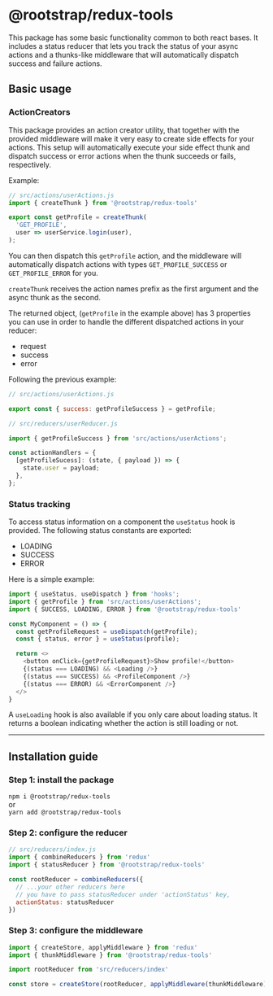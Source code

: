 # @rootstrap/redux-tools
This package has some basic functionality common to both react bases.
It includes a status reducer that lets you track the status of your async actions and a thunks-like middleware that will automatically dispatch success and failure actions.

## Basic usage

### ActionCreators

This package provides an action creator utility, that together with the provided middleware will make it very easy to create side effects for your actions.
This setup will automatically execute your side effect thunk and dispatch success or error actions when the thunk succeeds or fails, respectively.

Example:
```js
// src/actions/userActions.js
import { createThunk } from '@rootstrap/redux-tools'

export const getProfile = createThunk(
  'GET_PROFILE',
  user => userService.login(user),
);
```

You can then dispatch this `getProfile` action, and the middleware will automatically dispatch actions with types `GET_PROFILE_SUCCESS` or `GET_PROFILE_ERROR` for you.

`createThunk` receives the action names prefix as the first argument and the async thunk as the second.

The returned object, (`getProfile` in the example above) has 3 properties you can use in order to handle the different dispatched actions in your reducer:
- request
- success
- error

Following the previous example:

```js
// src/actions/userActions.js

export const { success: getProfileSuccess } = getProfile;
```

```js
// src/reducers/userReducer.js

import { getProfileSuccess } from 'src/actions/userActions';

const actionHandlers = {
  [getProfileSucess]: (state, { payload }) => {
    state.user = payload;
  },
};
```

### Status tracking

To access status information on a component the `useStatus` hook is provided.
The following status constants are exported:
- LOADING
- SUCCESS
- ERROR

Here is a simple example:

```js
import { useStatus, useDispatch } from 'hooks';
import { getProfile } from 'src/actions/userActions';
import { SUCCESS, LOADING, ERROR } from '@rootstrap/redux-tools'

const MyComponent = () => {
  const getProfileRequest = useDispatch(getProfile);
  const { status, error } = useStatus(profile);

  return <>
    <button onClick={getProfileRequest}>Show profile!</button>
    {(status === LOADING) && <Loading />}
    {(status === SUCCESS) && <ProfileComponent />}
    {(status === ERROR) && <ErrorComponent />}
  </>
}
```

A `useLoading` hook is also available if you only care about loading status. It returns a boolean indicating whether the action is still loading or not.


---
## Installation guide

### Step 1: install the package

`npm i @rootstrap/redux-tools`  
or  
`yarn add @rootstrap/redux-tools`

### Step 2: configure the reducer
```js
// src/reducers/index.js
import { combineReducers } from 'redux'
import { statusReducer } from '@rootstrap/redux-tools'

const rootReducer = combineReducers({
  // ...your other reducers here
  // you have to pass statusReducer under 'actionStatus' key,
  actionStatus: statusReducer
})
```

### Step 3: configure the middleware
```js
import { createStore, applyMiddleware } from 'redux'
import { thunkMiddleware } from '@rootstrap/redux-tools'

import rootReducer from 'src/reducers/index'

const store = createStore(rootReducer, applyMiddleware(thunkMiddleware))
```
